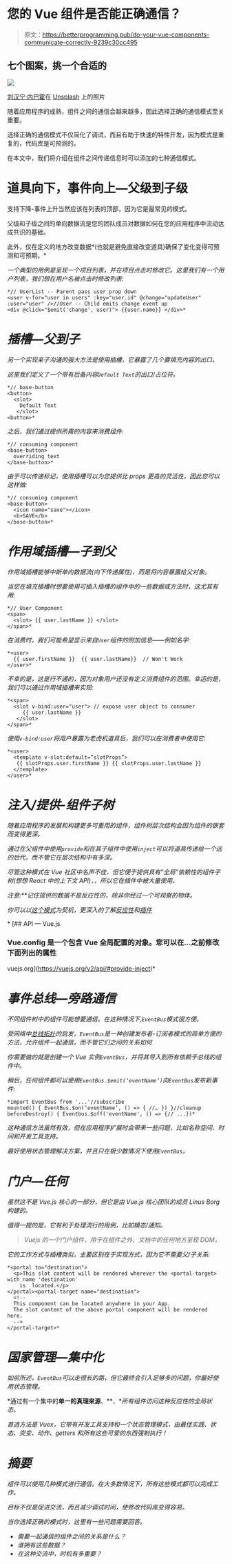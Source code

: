 # 您的 Vue 组件是否能正确通信？

> 原文：<https://betterprogramming.pub/do-your-vue-components-communicate-correctly-9239c30cc495>

## 七个图案，挑一个合适的

![](img/c06270c3b3f8b834f3bd359b0e66647a.png)

[刘汉宁·内巴霍](https://unsplash.com/@hannynaibaho?utm_source=medium&utm_medium=referral)在 [Unsplash](https://unsplash.com?utm_source=medium&utm_medium=referral) 上的照片

随着应用程序的成熟，组件之间的通信会越来越多，因此选择正确的通信模式至关重要。

选择正确的通信模式不仅简化了调试，而且有助于快速的特性开发，因为模式是重复的，代码库是可预测的。

在本文中，我们将介绍在组件之间传递信息时可以添加的七种通信模式。

# 道具向下，事件向上—父级到子级

支持下降-事件上升当然应该在列表的顶部，因为它是最常见的模式。

父级和子级之间的单向数据流是您的团队成员对数据如何在您的应用程序中流动达成共识的基础。

此外，仅在定义的地方改变数据*(也就是避免直接改变道具)确保了变化变得可预测和可预期。*

*一个典型的用例是呈现一个项目列表，并在项目点击时修改它。这里我们有一个用户列表，我们想在用户名被点击时修改列表:*

```
*// UserList -- Parent pass user prop down
<user v-for="user in users" :key="user.id" @change="updateUser" :user="user" />//User -- Child emits change event up
<div @click="$emit('change', user)"> {{user.name}} </div>*
```

# *插槽—父到子*

*另一个实现亲子沟通的强大方法是使用插槽，它暴露了几个要填充内容的出口。*

*这里我们定义了一个带有后备内容`Default Text`的出口/占位符。*

```
*// base-button
<button>
  <slot>
    Default Text
   </slot>
<button>*
```

*之后，我们通过提供所需的内容来消费组件:*

```
*// consuming component
<base-button>
  overriding text 
</base-button>*
```

*由于可以传递标记，使用插槽可以为您提供比 props 更高的灵活性，因此您可以这样做:*

```
*// consuming component
<base-button> 
  <icon name="save"></icon>
  <b>SAVE</b>  
</base-button>*
```

# *作用域插槽—子到父*

*作用域插槽能够中断单向数据流(向下传递属性)，而是将内容暴露给父对象。*

*当您在填充插槽时想要使用可插入插槽的组件中的一些数据或方法时，这尤其有用:*

```
*// User Component
<span>   
  <slot> {{ user.lastName }} </slot>
</span>*
```

*在消费时，我们可能希望显示来自`User`组件的附加信息——例如名字:*

```
*<user>
  {{ user.firstName }}  {{ user.lastName}}  // Won't Work
</user>*
```

*不幸的是，这是行不通的，因为对象用户还没有定义消费组件的范围。幸运的是，我们可以通过作用域插槽来实现:*

```
*<span>   
  <slot v-bind:user="user"> // expose user object to consumer
     {{ user.lastName }}   
   </slot> 
</span>*
```

*使用`v-bind:user`将用户暴露为老虎机道具后，我们可以在消费者中使用它:*

```
*<user> 
  <template v-slot:default=”slotProps”> 
   {{ slotProps.user.firstName }} {{ slotProps.user.lastName }}
  </template> 
</user>*
```

# *注入/提供-组件子树*

*随着应用程序的发展和构建更多可重用的组件，组件树层次结构会因为组件的嵌套而变得更深。*

*通过在父组件中使用`provide`和在其子组件中使用`inject`可以将道具传递给一个远的后代，而不管它在层次结构中有多深。*

*尽管这种模式在 Vue 社区中名声不佳，但它便于提供具有“全局”依赖性的组件子树(想想 React 中的上下文 API)，，所以它在插件中被大量使用。*

***注意:**记住提供的数据*不是*反应性的，除非你经过一个可观察的物体。*

*你可以以[这个模式](https://michaelnthiessen.com/provide-inject-not-dependency-injection)为契机，更深入的了解[反应性](https://medium.com/js-dojo/understand-vue-reactivity-implementation-step-by-step-599c3d51cd6c)和[插件](https://alligator.io/vuejs/creating-custom-plugins/)*

*[](https://vuejs.org/v2/api/#provide-inject) [## API — Vue.js

### Vue.config 是一个包含 Vue 全局配置的对象。您可以在…之前修改下面列出的属性

vuejs.org](https://vuejs.org/v2/api/#provide-inject)* 

# *事件总线—旁路通信*

*不同组件树中的组件可能想要通信。在这种情况下,`EventBus`模式很方便。*

*受网络中[总线拓扑](https://en.wikipedia.org/wiki/Bus_network)的启发，`EventBus`是一种创建发布者-订阅者模式的简单方便的方法，允许组件一起通信，而不管它们之间的关系如何*

*你需要做的就是创建一个 Vue 实例`EventBus`，并将其导入到所有依赖于总线的组件中。*

*稍后，任何组件都可以使用`EventBus.$emit(‘eventName’)`向`EventBus`发布新事件:*

```
*import EventBus from '...'//subscribe
mounted() { EventBus.$on(‘eventName’, () => { //… }) }//cleanup
beforeDestroy() { Eventbus.$off('eventName', () => {// ...})*
```

*这种通信方法虽然有效，但在应用程序扩展时会带来一些问题，比如名称空间、时间和开发工具支持。*

*最好使用状态管理解决方案，并且只在极少数情况下使用`EventBus`。*

# *门户—任何*

*虽然这不是 Vue.js 核心的一部分，但它是由 Vue.js 核心团队的成员 Linus Borg 构建的。*

*值得一提的是，它有利于处理流行的用例，比如模态/通知。*

> *Vuejs 的一个门户组件，用于在组件之外、文档中的任何地方呈现 DOM。*

*它的工作方式与插槽类似，主要区别在于实现方式，因为它不需要父/子关系:*

```
*<portal to="destination">
  <p>This slot content will be rendered wherever the <portal-target> with name 'destination'
    is  located.</p>
</portal><portal-target name="destination">
  <!--
  This component can be located anywhere in your App.
  The slot content of the above portal component will be rendered here.
  -->
</portal-target>*
```

# *国家管理—集中化*

*如前所述，`EventBus`可以走很长的路，但它最终会引入足够多的问题，你最好使用状态管理。*

*通过有一个集中的**单一的真理来源**、**、**所有组件访问这种反应性的全局状态。*

*首选方法是 Vuex，它带有开发工具支持和一个状态管理模式，由最佳实践、状态、突变、动作、getters 和所有这些可爱的东西强制执行！*

# *摘要*

*组件可以使用几种模式进行通信。在大多数情况下，所有这些模式都可以完成工作。*

*目标不仅是促进交流，而且减少调试时间，使修改代码库变得容易。*

*当你选择正确的模式时，这里有一些问题需要回答。*

*   *需要一起通信的组件之间的关系是什么？*
*   *谁拥有这些数据？*
*   *在这种交流中，时机有多重要？*